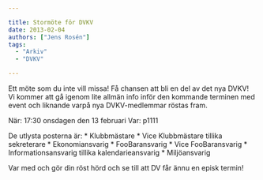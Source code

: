 ```yaml
---

title: Stormöte för DVKV
date: 2013-02-04
authors: ["Jens Rosén"]
tags:
  - "Arkiv"
  - "DVKV"

---
```


Ett möte som du inte vill missa!
 Få chansen att bli en del av det nya DVKV!
 Vi kommer att gå igenom lite allmän info inför den kommande terminen
  med event och liknande varpå nya DVKV-medlemmar röstas fram.

 När: 17:30 onsdagen den 13 februari
 Var: p1111

 De utlysta posterna är:
 \* Klubbmästare
 \* Vice Klubbmästare tillika sekreterare
 \* Ekonomiansvarig
 \* FooBaransvarig
 \* Vice FooBaransvarig
 \* Informationsansvarig tillika kalendarieansvarig
 \* Miljöansvarig

Var med och gör din röst hörd och se till att DV får ännu en episk
termin!